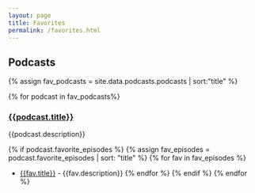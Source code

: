 ```yaml
---
layout: page
title: Favorites
permalink: /favorites.html
---
```


## Podcasts
{% assign fav_podcasts = site.data.podcasts.podcasts | sort:"title" %}

{% for podcast in fav_podcasts%}
### [{{podcast.title}}]({{podcast.url}})

{{podcast.description}}

{% if podcast.favorite_episodes %}
{% assign fav_episodes = podcast.favorite_episodes | sort: "title" %}
{% for fav in fav_episodes %}
- [{{fav.title}}]({{fav.url}}) - {{fav.description}}
{% endfor %}
{% endif %}
{% endfor %}
